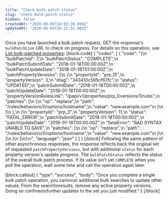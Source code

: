 ```yaml
---
title: "Check bulk patch status"
slug: "check-bulk-patch-status"
hidden: false
createdAt: "2020-06-05T18:02:38.096Z"
updatedAt: "2020-06-05T20:21:31.981Z"
---
```

Once you have launched a bulk patch request, GET the response's
`bulkPatchLink` URL to check on progress.  For details on this
operation, see [List bulk-patched properties](#getbulkpatches):
[block:code]
{
  "codes": [
    {
      "code": "{\n    \"bulkPatchId\": 7,\n    \"bulkPatchStatus\": \"COMPLETE\",\n    \"bulkPatchSubmitDate\": \"2018-01-18T00:00:00Z\",\n    \"bulkPatchUpdateDate\": \"2018-01-18T01:00:00Z\",\n    \"patchPropertyVersions\": [\n        {\n            \"propertyId\": \"prp_15\",\n            \"propertyVersion\": 3,\n            \"etag\": \"343410c585cf67fc\",\n            \"status\": \"UPDATED\",\n            \"patchSubmitDate\": \"2018-01-18T00:00:00Z\",\n            \"patchUpdateDate\": \"2018-01-18T00:00:00Z\",\n            \"propertyVersionRulesLink\": \"/papi/v1/properties/prp_1/versions/1/rules\",\n            \"patches\": [\n                {\n                    \"op\": \"replace\",\n                    \"path\": \"/rules/behaviors/0/options/hostname\",\n                    \"value\": \"new.example.com\"\n                }\n            ]\n        },\n        {\n            \"propertyId\": \"prp_3\",\n            \"propertyVersion\": 11,\n            \"status\": \"FATAL_ERROR\",\n            \"patchSubmitDate\": \"2018-01-18T00:00:00Z\",\n            \"patchUpdateDate\": \"2018-01-18T00:00:00Z\",\n            \"fatalError\": \"BAD SYNTAX UNABLE TO SAVE\",\n            \"patches\": [\n                {\n                    \"op\": \"replace\",\n                    \"path\": \"/rules/behaviors/0/options/hostname\",\n                    \"value\": \"new.example.com\"\n                }\n            ]\n        }\n    ]\n}\n",
      "language": "json"
    }
  ]
}
[/block]
Following the same pattern of other asynchronous responses, the
response reflects back the original set of requested
`patchPropertyVersions`, but with additional `status` for each
property version's update progress.  The `bulkPatchStatus` reflects
the status of the overall bulk patch process.  If its value isn't yet
`COMPLETE` when you poll the operation, wait some time and call the
operation again later.


[block:callout]
{
  "type": "success",
  "body": "Once you complete a single bulk patch operation, you can\nrun additional bulk searches to update other values. From the search\nresults, remove any active property versions. Doing so confines\nfurther updates to the set you just modified."
}
[/block]